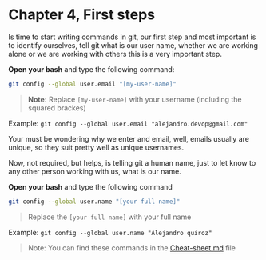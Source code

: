 # Chapter 4, First steps

Is time to start writing commands in git, our first step and most important is to identify ourselves, tell git what is our user name, whether we are working alone or we are working with others this is a very important step.

**Open your bash** and type the following command:

```bash
git config --global user.email "[my-user-name]"
```
> **Note:** Replace `[my-user-name]` with your username (including the squared brackes)

Example: `git config --global user.email "alejandro.devop@gmail.com"`

Your must be wondering why we enter and email, well, emails usually are unique, so they suit pretty well as unique usernames.

Now, not required, but helps, is telling git a human name, just to let know to any other person working with us, what is our name.

**Open your bash** and type the following command
```bash
git config --global user.name "[your full name]"
```
> Replace the `[your full name]` with your full name

Example: `git config --global user.name "Alejandro quiroz"`


> Note: You can find these commands in the [Cheat-sheet.md](https://github.com/alejandro-devop/git-github-notes/blob/main/Cheat-sheet.md) file